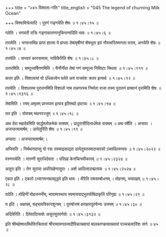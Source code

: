 +++
title = "०४५ विशाला-गतिः"
title_english = "045 The legend of churning Milk Ocean"

+++
विश्वामित्रेत्यादि । पूरणं गङ्गयेति शेषः  ॥  १।४५।१५ ॥   

  

गतेति । भगवती रात्रिः गङ्गावतरणानुचिन्तनादिति भावः  ॥  १।४५।६ ॥   

  

तरामेति । भगवन्तमिह प्राप्तं ज्ञात्वा ये प्राप्ताः तेषामृषीणां शेषभूता इयं नौस्त्वरितमागता तराम, अनयेति शेषः  ॥  १।४५।७ ॥   

  

तस्येति । सन्तारं कारयामास, नाविकैरिति शेषः  ॥  १।४५।८ ॥   

  

उत्तरमिति । सम्पूज्यर्षिगणमिति । यैर्नौर्नीता तेषां गणं सम्पूज्य निविष्टाः स्थिताः  ॥  १।४५।९११ ॥   

  

कतर इति । विशालायां यो ऽधिकत्वेन वर्तते अयं राजवंशः कतर इत्यर्थः  ॥  १।४५।१२ ॥   

  

तस्येति । विशालस्य पुरातनमिति विशालो नाम तन्नगरस्य निर्माता राजा तस्य पुरातनं प्राक्तनं वृत्तमिति शेषः  ॥  १।४५।१३१६ ॥   

  

तेषामिति । रमम् अमृतम् प्राप्स्याम इत्यत्र इतिश्ब्दो द्रष्टव्यः  ॥  १।४५।१७ ॥   

  

तत इति । योक्त्रम् मथनरज्जुम्  ॥  १।४५।१८ ॥   

  

अथ देवा महादेवमिति सार्द्धश्लोकमेकं वाक्यम् । प्रादुरासीदित्यर्धमेकं वाक्यम्  ॥  अथ वर्षेति । अप्सराः । अजन्तत्वामार्षम् । उत्पेतुरिति शेषः  ॥  १।४५।१९ ॥   

अप्सराः । अजन्तत्वामार्षम् ।  

अप्स्विति । निर्मथनादप्सु यो रसः तस्माद्रसाद्यत उत्पेतुस्तस्मादप्सरसो ऽभवन्नित्यन्वयः  ॥  १।४५।२०२२ ॥   

  

वरुणस्येति । वारुणी सुराधिदेवता । परिग्रहं केनचित्स्वीकारम्  ॥  १।४५।२३२४ ॥   

  

असुरा इति । तेन सुराया अपरिग्रहेणासुराः । अर्श आदित्वादच्प्रत्ययः  ॥  १।४५।२५२७ ॥   

  

एकत इति । एकतो ऽभ्यागमनबलवृद्धये इति भावः । वीरेति रामसम्बोधनम् । मोहनम्, भयावहम्  ॥  १।४५।२८ ॥   

  

यदेति । मोहिनीं मोहजननीम्, मायामास्थाय स्वमाययाद्भुतयोषिदाकृतिं परिगृह्य  ॥  १।४५।२९ ॥   

  

य इति । अक्षयम्, षड्भावविकारशून्यम् । पुरुषोत्तमं क्षराक्षरपुरुषेभ्यः उत्तमम्  ॥  १।४५।३० ॥   

  

अदितेरिति । दैतेयादित्ययोः असुरसुरवर्गयोः  ॥  १।४५।३१३२ ॥   

  

इति श्रीमहेश्वरतीर्थविरचितायां श्रीरामायणतत्त्वदीपिकाख्यायां बालकाण्डव्याख्यायां पञ्चचत्वारिंशः सर्गः  ॥  ४५  ॥   

  

  

